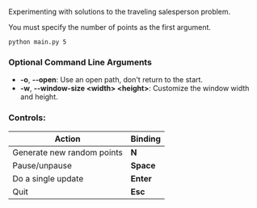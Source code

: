 Experimenting with solutions to the traveling salesperson problem.

You must specify the number of points as the first argument. 
```
python main.py 5
```

### Optional Command Line Arguments
- **-o**, **--open**: Use an open path, don't return to the start.
- **-w**, **--window-size \<width> \<height>**: Customize the window width and height.

### Controls:
Action | Binding
--- | ---
Generate new random points | **N**
Pause/unpause | **Space**
Do a single update | **Enter**
Quit | **Esc**
